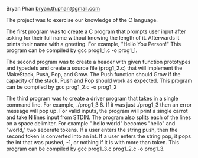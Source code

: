 Bryan Phan
bryan.th.phan@gmail.com

The project was to exercise our knowledge of the C language. 

The first program was to create a C program that prompts user input after asking for their full name without knowing the length of it. Afterwards it prints their name with a greeting. For example, "Hello You Person!" This program can be compiled by gcc prog1_1.c -o prog1_1.

The second program was to create a header with given function prototypes and typedefs and create a source file (prog1_2.c) that will implement the MakeStack, Push, Pop, and Grow. The Push function should Grow if the capacity of the stack. Push and Pop should work as expected. This program can be compiled by gcc prog1_2.c -o prog1_2

The third program was to create a driver program that takes in a single command line. For example, ./prog1_3 8. If it was just ./prog1_3 then an error message will pop up. For valid inputs, the program will print a single carrot and take N lines input from STDIN. The program also splits each of the lines on a space delimiter. For example "    hello   world" becomes "hello" and "world," two seperate tokens. If a user enters the string push, then the second token is converted into an int. If a user enters the string pop, it pops the int that was pushed, -1, or nothing if it is with more than token. This program can be compiled by gcc prog1_3.c prog1_2.c -o prog1_3. 
